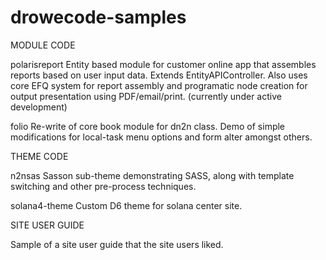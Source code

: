 drowecode-samples
=================

MODULE CODE

polarisreport
Entity based module for customer online app that assembles reports based on user input data. Extends EntityAPIController. Also uses core EFQ system for report assembly and programatic node creation for output presentation using PDF/email/print.
(currently under active development) 

folio
Re-write of core book module for dn2n class.
Demo of simple modifications for local-task menu options and form alter amongst others.



THEME CODE
 
n2nsas
Sasson sub-theme demonstrating SASS, along with template switching and other pre-process techniques.

solana4-theme
Custom D6 theme for solana center site.



SITE USER GUIDE

Sample of a site user guide that the site users liked.